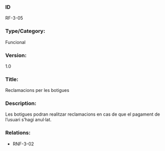 ### ID
RF-3-05
### Type/Category:
Funcional
### Version:
1.0
### Title:
Reclamacions per les botigues
### Description:
Les botigues podran realitzar reclamacions en cas de que el pagament de l’usuari s’hagi anul·lat.
### Relations:
* RNF-3-02
